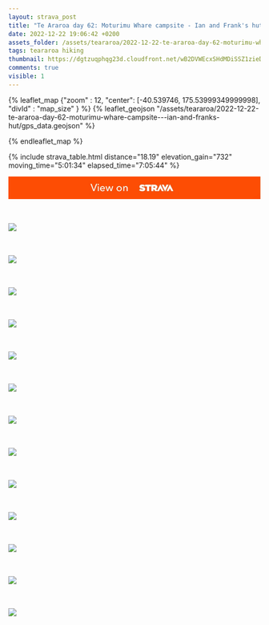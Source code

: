 ```yaml
---
layout: strava_post
title: "Te Araroa day 62: Moturimu Whare campsite - Ian and Frank's hut"
date: 2022-12-22 19:06:42 +0200
assets_folder: /assets/teararoa/2022-12-22-te-araroa-day-62-moturimu-whare-campsite---ian-and-franks-hut
tags: teararoa hiking
thumbnail: https://dgtzuqphqg23d.cloudfront.net/wB2DVWEcxSHdMDiSSZ1zieDh476fuHIbKbMrsTLWhnE-1024x768.jpg
comments: true
visible: 1
---
```



{% leaflet_map {"zoom" : 12,
                  "center": [-40.539746, 175.53999349999998],
                 "divId" : "map_size" } %}
    {% leaflet_geojson "/assets/teararoa/2022-12-22-te-araroa-day-62-moturimu-whare-campsite---ian-and-franks-hut/gps_data.geojson" %}

{% endleaflet_map %}





{% include strava_table.html distance="18.19" elevation_gain="732" moving_time="5:01:34" elapsed_time="7:05:44" %}

[![](/assets/strava.jpg)](https://www.strava.com/activities/8284058859)


<br />

![](https://dgtzuqphqg23d.cloudfront.net/wB2DVWEcxSHdMDiSSZ1zieDh476fuHIbKbMrsTLWhnE-1024x768.jpg)


<br />

![](https://dgtzuqphqg23d.cloudfront.net/Vy0B96fLObZfQzHtImEZl6z33Wj25ZGlctErDaaw1wE-768x1024.jpg)


<br />

![](https://dgtzuqphqg23d.cloudfront.net/vIVDdainZveOAcN91GTEGhrD3O0-2QNQwK_jghGAIEA-1024x768.jpg)


<br />

![](https://dgtzuqphqg23d.cloudfront.net/a-SQreo6MVKx0CUEnTKmuQo5fTr8rq-NtKGWoIhby80-768x1024.jpg)


<br />

![](https://dgtzuqphqg23d.cloudfront.net/40JisP_Xs99w9-GB3T3lUFWz-NcRHFug_p_zFzXfLnI-768x1024.jpg)


<br />

![](https://dgtzuqphqg23d.cloudfront.net/o0tlXi6pWPnadETufpY4ZJCYSHZf2U55dyUq7IROO8s-1024x768.jpg)


<br />

![](https://dgtzuqphqg23d.cloudfront.net/OFklGV-aTXojx2mlkDlfBaWbduotVBUl2gaTGOljLlI-768x1024.jpg)


<br />

![](https://dgtzuqphqg23d.cloudfront.net/2PUV44AUUVEyPLfkvZguXA9tA52ZUAXgKZ_TSX-9Wfc-768x1024.jpg)


<br />

![](https://dgtzuqphqg23d.cloudfront.net/M3WD0UKgAA24oiXf5OJ4czMJUEetSWypifFNePVJdZg-768x1024.jpg)


<br />

![](https://dgtzuqphqg23d.cloudfront.net/EbI3kF7fd12oQtofnCt9eMFcubTSyh1Cl2loqwFAVrE-1024x768.jpg)


<br />

![](https://dgtzuqphqg23d.cloudfront.net/UsgrmLyaQIiPejQuYzlkBUh7a-wtDQLWr_8a5zlR1dw-1024x768.jpg)


<br />

![](https://dgtzuqphqg23d.cloudfront.net/w2XxrFhw_emWZauFTF8eS6t5diQYsMgL4tHO89vafzs-768x1024.jpg)


<br />

![](https://image.mux.com/jbv68hp02hIVfd3nHZce7011cb6WWKfgT8e003Gsh2uAp8/thumbnail.jpg?width=800&height=450&fit_mode=preserve&time=0)
